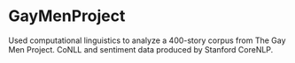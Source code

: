 # GayMenProject

Used computational linguistics to analyze a 400-story corpus from The Gay Men Project. CoNLL and sentiment data produced by Stanford CoreNLP.
